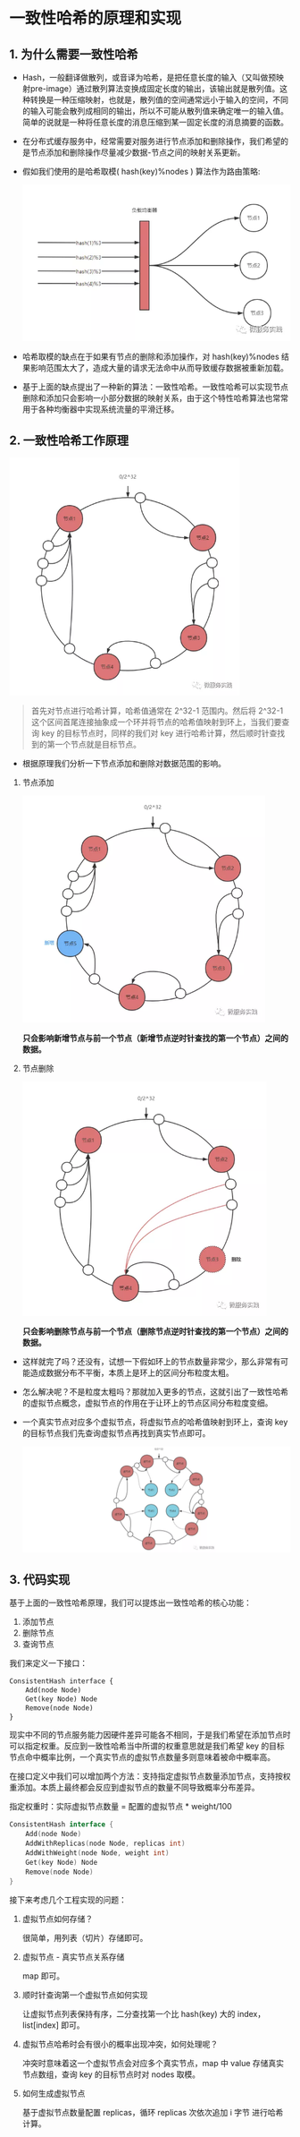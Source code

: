 # 一致性哈希的原理和实现

## 1. 为什么需要一致性哈希

- Hash，一般翻译做散列，或音译为哈希，是把任意长度的输入（又叫做预映射pre-image）通过散列算法变换成固定长度的输出，该输出就是散列值。这种转换是一种压缩映射，也就是，散列值的空间通常远小于输入的空间，不同的输入可能会散列成相同的输出，所以不可能从散列值来确定唯一的输入值。简单的说就是一种将任意长度的消息压缩到某一固定长度的消息摘要的函数。

- 在分布式缓存服务中，经常需要对服务进行节点添加和删除操作，我们希望的是节点添加和删除操作尽量减少数据-节点之间的映射关系更新。

- 假如我们使用的是哈希取模( hash(key)%nodes ) 算法作为路由策略:

  ![image-20220616151112471](https://raw.githubusercontent.com/daniuEvan/pictrues/main/Typora/20220616151112.png)

- 哈希取模的缺点在于如果有节点的删除和添加操作，对 hash(key)%nodes 结果影响范围太大了，造成大量的请求无法命中从而导致缓存数据被重新加载。

- 基于上面的缺点提出了一种新的算法：一致性哈希。一致性哈希可以实现节点删除和添加只会影响一小部分数据的映射关系，由于这个特性哈希算法也常常用于各种均衡器中实现系统流量的平滑迁移。

## 2. 一致性哈希工作原理

<img src="https://raw.githubusercontent.com/daniuEvan/pictrues/main/Typora/640-20211208155106202" alt="图片" style="zoom:67%;" />

> 首先对节点进行哈希计算，哈希值通常在 2^32-1 范围内。然后将 2^32-1 这个区间首尾连接抽象成一个环并将节点的哈希值映射到环上，当我们要查询 key 的目标节点时，同样的我们对 key 进行哈希计算，然后顺时针查找到的第一个节点就是目标节点。

- 根据原理我们分析一下节点添加和删除对数据范围的影响。

1. 节点添加

   <img src="https://raw.githubusercontent.com/daniuEvan/pictrues/main/Typora/20220616151128.png" alt="image-20220616151128784" style="zoom:67%;" />

   **只会影响新增节点与前一个节点（新增节点逆时针查找的第一个节点）之间的数据。**

2. 节点删除

   <img src="https://raw.githubusercontent.com/daniuEvan/pictrues/main/Typora/640-20211208155133796" alt="图片" style="zoom:67%;" />

   **只会影响删除节点与前一个节点（删除节点逆时针查找的第一个节点）之间的数据。**

- 这样就完了吗？还没有，试想一下假如环上的节点数量非常少，那么非常有可能造成数据分布不平衡，本质上是环上的区间分布粒度太粗。

- 怎么解决呢？不是粒度太粗吗？那就加入更多的节点，这就引出了一致性哈希的虚拟节点概念，虚拟节点的作用在于让环上的节点区间分布粒度变细。

- 一个真实节点对应多个虚拟节点，将虚拟节点的哈希值映射到环上，查询 key 的目标节点我们先查询虚拟节点再找到真实节点即可。

  ![image-20220616102928968](https://raw.githubusercontent.com/daniuEvan/pictrues/main/Typora/20220616151447.png)

## 3. 代码实现

基于上面的一致性哈希原理，我们可以提炼出一致性哈希的核心功能：

1. 添加节点
2. 删除节点
3. 查询节点

我们来定义一下接口：

```
ConsistentHash interface {
    Add(node Node)
    Get(key Node) Node
    Remove(node Node)
}
```

现实中不同的节点服务能力因硬件差异可能各不相同，于是我们希望在添加节点时可以指定权重。反应到一致性哈希当中所谓的权重意思就是我们希望 key 的目标节点命中概率比例，一个真实节点的虚拟节点数量多则意味着被命中概率高。

在接口定义中我们可以增加两个方法：支持指定虚拟节点数量添加节点，支持按权重添加。本质上最终都会反应到虚拟节点的数量不同导致概率分布差异。

指定权重时：实际虚拟节点数量 = 配置的虚拟节点 * weight/100

```GO
ConsistentHash interface {
    Add(node Node)
    AddWithReplicas(node Node, replicas int)
    AddWithWeight(node Node, weight int)
    Get(key Node) Node
    Remove(node Node)
}
```

接下来考虑几个工程实现的问题：

1. 虚拟节点如何存储？

   很简单，用列表（切片）存储即可。

2. 虚拟节点 - 真实节点关系存储

   map 即可。

3. 顺时针查询第一个虚拟节点如何实现

   让虚拟节点列表保持有序，二分查找第一个比 hash(key) 大的 index，list[index] 即可。

4. 虚拟节点哈希时会有很小的概率出现冲突，如何处理呢？

   冲突时意味着这一个虚拟节点会对应多个真实节点，map 中 value 存储真实节点数组，查询 key 的目标节点时对 nodes 取模。

5. 如何生成虚拟节点

   基于虚拟节点数量配置 replicas，循环 replicas 次依次追加 i 字节 进行哈希计算。